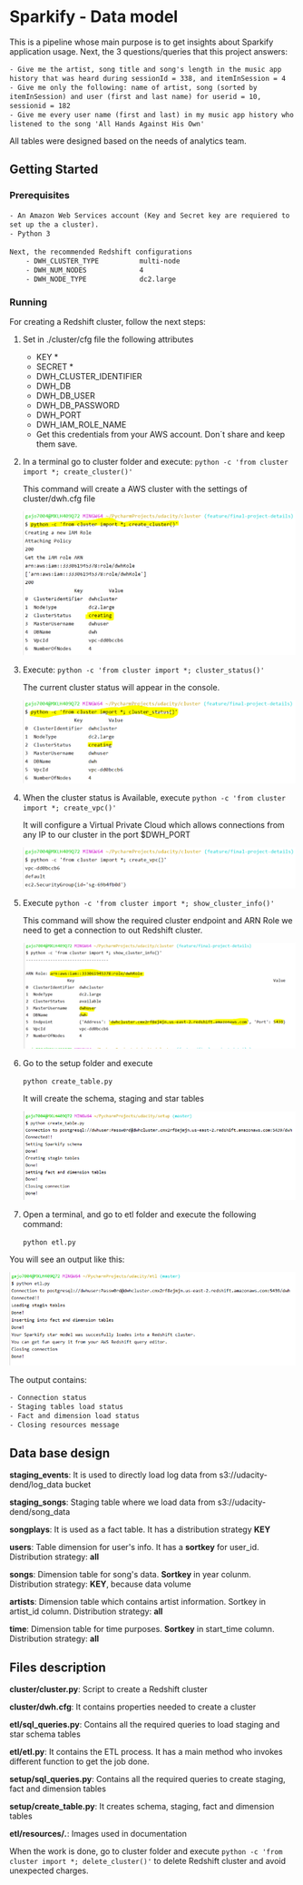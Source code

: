 # Sparkify -  Data model

This is a pipeline whose main purpose is to get insights about Sparkify application usage. 
Next, the 3 questions/queries that this project answers: 
    
    - Give me the artist, song title and song's length in the music app history that was heard during sessionId = 338, and itemInSession = 4
    - Give me only the following: name of artist, song (sorted by itemInSession) and user (first and last name) for userid = 10, sessionid = 182
    - Give me every user name (first and last) in my music app history who listened to the song 'All Hands Against His Own'
    
All tables were designed based on the needs of analytics team. 

## Getting Started

### Prerequisites

    - An Amazon Web Services account (Key and Secret key are requiered to set up the a cluster).
    - Python 3
    
    Next, the recommended Redshift configurations
        - DWH_CLUSTER_TYPE			multi-node
        - DWH_NUM_NODES				4
        - DWH_NODE_TYPE				dc2.large     

### Running 

For creating a Redshift cluster, follow the next steps:

1. Set in ./cluster/cfg file the following attributes

    - KEY *
    - SECRET *
    - DWH_CLUSTER_IDENTIFIER
    - DWH_DB				
    - DWH_DB_USER			
    - DWH_DB_PASSWORD		
    - DWH_PORT				
    - DWH_IAM_ROLE_NAME						
    
    * Get this credentials from your AWS account. Don´t share and keep them save.

2. In a terminal go to cluster folder and execute:
    `python -c 'from cluster import *; create_cluster()'`  
    
    This command will create a AWS cluster with the settings of cluster/dwh.cfg file
    
    ![cluster_creation](resources/create_cluster.PNG)

3. Execute:
    `python -c 'from cluster import *; cluster_status()'`
    
    The current cluster status will appear in the console. 
    
    ![cluster_status](resources/cluster_status.PNG)
    
4. When the cluster status is Available, execute
    `python -c 'from cluster import *; create_vpc()'`
    
    It will configure a Virtual Private Cloud which allows 
    connections from any IP to our cluster in the port $DWH_PORT
    
    ![setting_vpc](resources/setting_vpc.PNG)
5. Execute 
    `python -c 'from cluster import *; show_cluster_info()'`
        
    This command will show the required cluster endpoint and ARN Role
    we need to get a connection to out Redshift cluster.             
    
    ![cluster_info](resources/cluster_info.PNG)
   
6. Go to the setup folder and execute 

    `python create_table.py`
    
    It will create the schema, staging and star tables      
    
    ![create_table](resources/create_table.PNG)     

7. Open a terminal, and go to etl folder and execute the following command:
    
    `python etl.py`
    
You will see an output like this:

![Etl output](resources/etl_process.PNG)

The output contains:

    - Connection status
    - Staging tables load status
    - Fact and dimension load status
    - Closing resources message
        
## ##########################################

    
## Data base design    

**staging_events**: It is used to directly load log data from s3://udacity-dend/log_data bucket 

**staging_songs**: Staging table where we load data from s3://udacity-dend/song_data 

**songplays**: It is used as a fact table. It has a distribution strategy **KEY**

**users**: Table dimension for user's info. It has a **sortkey** for user_id. Distribution strategy: **all**

**songs**: Dimension table for song's data. **Sortkey** in year colunm. Distribution strategy: **KEY**, because data volume  

**artists**: Dimension table which contains artist information. Sortkey in artist_id column. Distribution strategy: **all** 

**time**: Dimension table for time purposes. **Sortkey** in start_time column. Distribution strategy: **all**

## Files description

**cluster/cluster.py**: Script to create a Redshift cluster

**cluster/dwh.cfg**: It contains properties needed to create a cluster

**etl/sql_queries.py**: Contains all the required queries to load staging and star schema tables

**etl/etl.py**: It contains the ETL process. It has a main method who invokes different function to get the job done.

**setup/sql_queries.py**: Contains all the required queries to create staging, fact and dimension tables

**setup/create_table.py**: It creates schema, staging, fact and dimension tables 

**etl/resources/*.***: Images used in documentation

When the work is done, go to cluster folder and execute `python -c 'from cluster import *; delete_cluster()'` to delete Redshift cluster and avoid unexpected charges.
